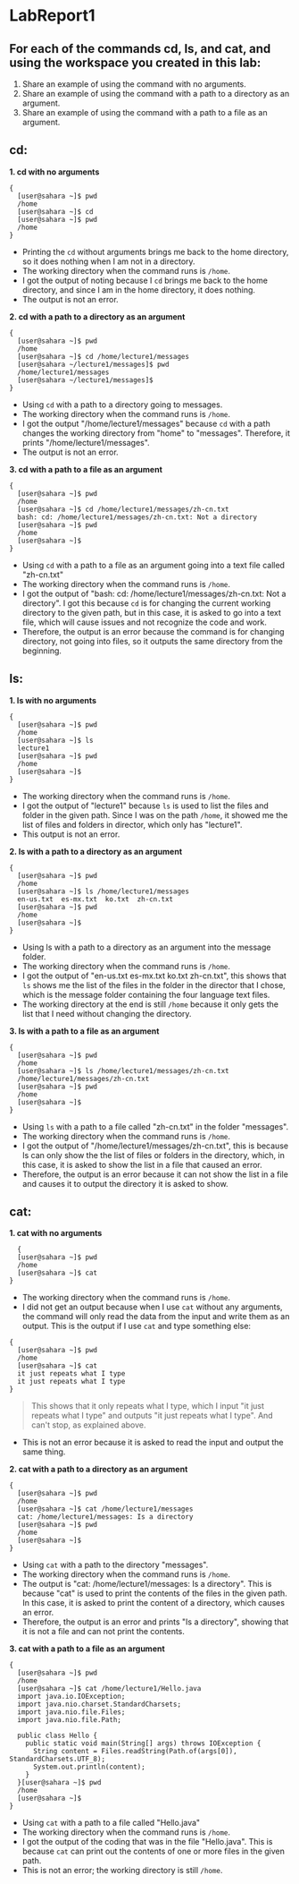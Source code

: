 # LabReport1
## For each of the commands cd, ls, and cat, and using the workspace you created in this lab:
1. Share an example of using the command with no arguments.
2. Share an example of using the command with a path to a directory as an argument.
3. Share an example of using the command with a path to a file as an argument.

## cd:
**1. cd with no arguments**
```
{
  [user@sahara ~]$ pwd
  /home
  [user@sahara ~]$ cd
  [user@sahara ~]$ pwd
  /home
}
```
- Printing the `cd` without arguments brings me back to the home directory, so it does nothing when I am not in a directory. 
- The working directory when the command runs is `/home`.
- I got the output of noting because I `cd` brings me back to the home directory, and since I am in the home directory, it does nothing.
- The output is not an error.
  
**2. cd with a path to a directory as an argument**
```
{
  [user@sahara ~]$ pwd
  /home
  [user@sahara ~]$ cd /home/lecture1/messages
  [user@sahara ~/lecture1/messages]$ pwd
  /home/lecture1/messages
  [user@sahara ~/lecture1/messages]$ 
}
```
- Using `cd` with a path to a directory going to messages.
- The working directory when the command runs is `/home`.
- I got the output "/home/lecture1/messages" because `cd` with a path changes the working directory from "home" to "messages". Therefore, it prints "/home/lecture1/messages".
- The output is not an error.

**3. cd with a path to a file as an argument**
```
{
  [user@sahara ~]$ pwd
  /home
  [user@sahara ~]$ cd /home/lecture1/messages/zh-cn.txt
  bash: cd: /home/lecture1/messages/zh-cn.txt: Not a directory
  [user@sahara ~]$ pwd
  /home
  [user@sahara ~]$ 
}
```
- Using `cd` with a path to a file as an argument going into a text file called "zh-cn.txt"
- The working directory when the command runs is `/home`.
- I got the output of "bash: cd: /home/lecture1/messages/zh-cn.txt: Not a directory".  I got this because `cd` is for changing the current working directory to the given path, but in this case, it is asked to go into a text file, which will cause issues and not recognize the code and work.
- Therefore, the output is an error because the command is for changing directory, not going into files, so it outputs the same directory from the beginning.

## ls:
**1. ls with no arguments**
```
{
  [user@sahara ~]$ pwd
  /home
  [user@sahara ~]$ ls
  lecture1
  [user@sahara ~]$ pwd
  /home
  [user@sahara ~]$ 
}
```
- The working directory when the command runs is `/home`.
- I got the output of "lecture1" because `ls` is used to list the files and folder in the given path. Since I was on the path `/home`, it showed me the list of files and folders in director, which only has "lecture1".
- This output is not an error.

**2. ls with a path to a directory as an argument**
```
{
  [user@sahara ~]$ pwd
  /home
  [user@sahara ~]$ ls /home/lecture1/messages
  en-us.txt  es-mx.txt  ko.txt  zh-cn.txt
  [user@sahara ~]$ pwd
  /home
  [user@sahara ~]$
}
```
- Using ls with a path to a directory as an argument into the message folder.
- The working directory when the command runs is `/home`.
- I got the output of "en-us.txt  es-mx.txt  ko.txt  zh-cn.txt", this shows that `ls` shows me the list of the files in the folder in the director that I chose, which is the message folder containing the four language text files.
- The working directory at the end is still `/home` because it only gets the list that I need without changing the directory.

**3. ls with a path to a file as an argument**
```
{
  [user@sahara ~]$ pwd
  /home
  [user@sahara ~]$ ls /home/lecture1/messages/zh-cn.txt
  /home/lecture1/messages/zh-cn.txt
  [user@sahara ~]$ pwd
  /home
  [user@sahara ~]$ 
}
```
- Using `ls` with a path to a file called "zh-cn.txt" in the folder "messages".
- The working directory when the command runs is `/home`.
- I got the output of "/home/lecture1/messages/zh-cn.txt", this is because ls can only show the the list of files or folders in the directory, which, in this case, it is asked to show the list in a file that caused an error.
- Therefore, the output is an error because it can not show the list in a file and causes it to output the directory it is asked to show.

## cat:
**1. cat with no arguments**
```
  {
  [user@sahara ~]$ pwd
  /home
  [user@sahara ~]$ cat
}
```
- The working directory when the command runs is `/home`.
- I did not get an output because when I use `cat` without any arguments, the command will only read the data from the input and write them as an output.
This is the output if I use `cat` and type something else:
```
{
  [user@sahara ~]$ pwd
  /home
  [user@sahara ~]$ cat
  it just repeats what I type
  it just repeats what I type
}
```
> This shows that it only repeats what I type, which I input "it just repeats what I type" and outputs "it just repeats what I type". And can't stop, as explained above.
- This is not an error because it is asked to read the input and output the same thing.

**2. cat with a path to a directory as an argument**
```
{
  [user@sahara ~]$ pwd
  /home
  [user@sahara ~]$ cat /home/lecture1/messages
  cat: /home/lecture1/messages: Is a directory
  [user@sahara ~]$ pwd
  /home
  [user@sahara ~]$ 
}
```
- Using `cat` with a path to the directory "messages".
- The working directory when the command runs is `/home`.
- The output is "cat: /home/lecture1/messages: Is a directory". This is because "cat" is used to print the contents of the files in the given path. In this case, it is asked to print the content of a directory, which causes an error.
- Therefore, the output is an error and prints "Is a directory", showing that it is not a file and can not print the contents.

**3. cat with a path to a file as an argument**
```
{
  [user@sahara ~]$ pwd
  /home
  [user@sahara ~]$ cat /home/lecture1/Hello.java
  import java.io.IOException;
  import java.nio.charset.StandardCharsets;
  import java.nio.file.Files;
  import java.nio.file.Path;
  
  public class Hello {
    public static void main(String[] args) throws IOException {
      String content = Files.readString(Path.of(args[0]), StandardCharsets.UTF_8);    
      System.out.println(content);
    }
  }[user@sahara ~]$ pwd
  /home
  [user@sahara ~]$ 
}
```
- Using `cat` with a path to a file called "Hello.java"
- The working directory when the command runs is `/home`.
- I got the output of the coding that was in the file "Hello.java". This is because `cat` can print out the contents of one or more files in the given path.
- This is not an error; the working directory is still `/home`.
